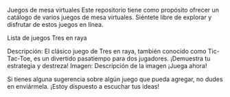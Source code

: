 Juegos de mesa virtuales
Este repositorio tiene como propósito ofrecer un catálogo de varios juegos de mesa virtuales. Siéntete libre de explorar y disfrutar de estos juegos en línea.

Lista de juegos
Tres en raya

Descripción: El clásico juego de Tres en raya, también conocido como Tic-Tac-Toe, es un divertido pasatiempo para dos jugadores. ¡Demuestra tu estrategia y destreza!
Imagen:
Descripción de la imagen
¡Juega ahora!

Si tienes alguna sugerencia sobre algún juego que pueda agregar, no dudes en enviármela. ¡Estoy dispuesto a escuchar tus ideas!